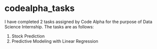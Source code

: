 # codealpha_tasks
I have completed 2 tasks assigned by Code Alpha for the purpose of Data Science Internship.
The tasks are as follows:
1. Stock Prediction
2. Predictive Modeling with Linear Regression

